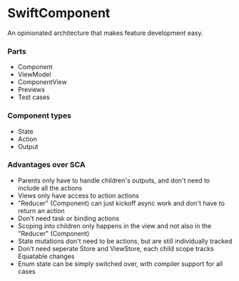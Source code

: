 # SwiftComponent

An opinionated architecture that makes feature development easy.

### Parts
- Component
- ViewModel
- ComponentView
- Previews
- Test cases 

### Component types
- State
- Action
- Output

### Advantages over SCA
- Parents only have to handle children's outputs, and don't need to include all the actions
- Views only have access to action actions
- "Reducer" (Component) can just kickoff async work and don't have to return an action
- Don't need task or binding actions
- Scoping into children only happens in the view and not also in the "Reducer" (Component)
- State mutations don't need to be actions, but are still individually tracked
- Don't need seperate Store and ViewStore, each child scope tracks Equatable changes
- Enum state can be simply switched over, with compiler support for all cases

